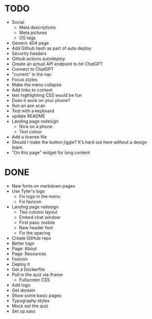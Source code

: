 # TODO

- Social
  - Meta descriptions
  - Meta pictures
  - OG tags
- Generic 404 page
- Add Github hash as part of auto deploy
- Security headers
- Github actions autodeploy
- Create an actual API endpoint to hit ChatGPT
- Connect to ChatGPT
- "current" in the nav
- Focus styles
- Make the menu collapse
- Add links to content
- text highlighting CSS would be fun
- Does it work on your phone?
- Run an axe scan
- Test with a keyboard
- update README
- Landing page redesign
  - Nice on a phone
  - Text colour
- Add a license file
- Should I make the button jiggle? It's hard out here without a design team.
- "On this page" widget for long content

# DONE

- New fonts on markdown pages
- Use Tyler's logo
  - Fix logo in the menu
  - Fix favicon
- Landing page redesign
  - Two column layout
  - Embed chat window
  - First pass: mobile
  - New header font
  - Fix the spacing
- Create GitHub repo
- Better logo
- Page: About
- Page: Resources
- Favicon
- Deploy it
- Get a Dockerfile
- Pull in the quiz via iframe
  - Fullscreen CSS
- Add logo
- Get domain
- Show some basic pages
- Typography styles
- Mock out the quiz
- Set up sass

